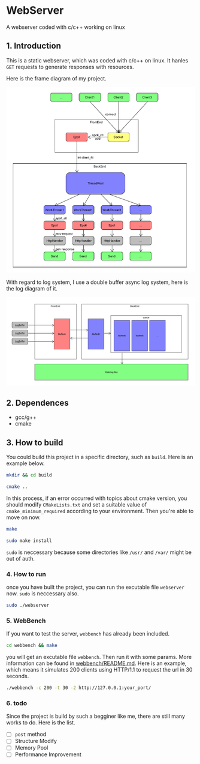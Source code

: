 # WebServer

A webserver coded with c/c++ working on linux

## 1. Introduction

This is a static webserver, which was coded with c/c++ on linux. It hanles `GET` requests to generate responses with resources.

Here is the frame diagram of my project.

![frame diagram](doc/frame.png)

With regard to log system, I use a double buffer async log system, here is the log diagram of it.

![log diagram](doc/log.png)

## 2. Dependences

+ gcc/g++
+ cmake

## 3. How to build

You could build this project in a specific directory, such as `build`. Here is an example below.

```bash
mkdir && cd build
```

```bash
cmake ..
```
In this process, if an error occurred with topics about cmake version, you should modify `CMakeLists.txt` and set a suitable value of `cmake_minimum_required` according to your environment. Then you're able to move on now.

```bash
make
```

```bash
sudo make install
```

`sudo` is neccessary because some directories like `/usr/` and `/var/` might be out of auth.

### 4. How to run

once you have built the project, you can run the excutable file `webserver` now. `sudo` is neccessary also.

```bash
sudo ./webserver
```

### 5. WebBench

If you want to test the server, `webbench` has already been included.

```bash
cd webbench && make
```

you will get an excutable file `webbench`. Then run it with some params. More information can be found in [webbench/README.md](webbench/README.md). Here is an example, which means it simulates 200 clients using HTTP/1.1 to request the url in 30 seconds.

```bash
./webbench -c 200 -t 30 -2 http://127.0.0.1:your_port/
```

### 6. todo

Since the project is build by such a begginer like me, there are still many works to do. Here is the list.

+ [ ] `post` method
+ [ ] Structure Modify
+ [ ] Memory Pool
+ [ ] Performance Improvement
